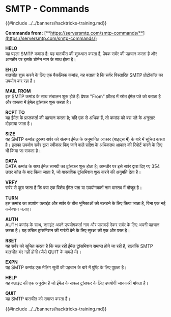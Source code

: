 # SMTP - Commands

{{#include ../../banners/hacktricks-training.md}}

**Commands from:** [**https://serversmtp.com/smtp-commands/**](https://serversmtp.com/smtp-commands/)

**HELO**\
यह पहला SMTP कमांड है: यह बातचीत की शुरुआत करता है, प्रेषक सर्वर की पहचान करता है और आमतौर पर इसके डोमेन नाम के साथ होता है।

**EHLO**\
बातचीत शुरू करने के लिए एक वैकल्पिक कमांड, यह बताता है कि सर्वर विस्तारित SMTP प्रोटोकॉल का उपयोग कर रहा है।

**MAIL FROM**\
इस SMTP कमांड के साथ संचालन शुरू होते हैं: प्रेषक "From" फ़ील्ड में स्रोत ईमेल पते को बताता है और वास्तव में ईमेल ट्रांसफर शुरू करता है।

**RCPT TO**\
यह ईमेल के प्राप्तकर्ता की पहचान करता है; यदि एक से अधिक हैं, तो कमांड को बस पते के अनुसार दोहराया जाता है।

**SIZE**\
यह SMTP कमांड दूरस्थ सर्वर को संलग्न ईमेल के अनुमानित आकार (बाइट्स में) के बारे में सूचित करता है। इसका उपयोग सर्वर द्वारा स्वीकार किए जाने वाले संदेश के अधिकतम आकार की रिपोर्ट करने के लिए भी किया जा सकता है।

**DATA**\
DATA कमांड के साथ ईमेल सामग्री का ट्रांसफर शुरू होता है; आमतौर पर इसे सर्वर द्वारा दिए गए 354 उत्तर कोड के बाद किया जाता है, जो वास्तविक ट्रांसमिशन शुरू करने की अनुमति देता है।

**VRFY**\
सर्वर से पूछा जाता है कि क्या एक विशेष ईमेल पता या उपयोगकर्ता नाम वास्तव में मौजूद है।

**TURN**\
इस कमांड का उपयोग क्लाइंट और सर्वर के बीच भूमिकाओं को उलटने के लिए किया जाता है, बिना एक नई कनेक्शन चलाए।

**AUTH**\
AUTH कमांड के साथ, क्लाइंट अपने उपयोगकर्ता नाम और पासवर्ड देकर सर्वर के लिए अपनी पहचान करता है। यह उचित ट्रांसमिशन की गारंटी देने के लिए सुरक्षा की एक और परत है।

**RSET**\
यह सर्वर को सूचित करता है कि चल रही ईमेल ट्रांसमिशन समाप्त होने जा रही है, हालांकि SMTP बातचीत बंद नहीं होगी (जैसे QUIT के मामले में)।

**EXPN**\
यह SMTP कमांड एक मेलिंग सूची की पहचान के बारे में पुष्टि के लिए पूछता है।

**HELP**\
यह क्लाइंट की एक अनुरोध है जो ईमेल के सफल ट्रांसफर के लिए उपयोगी जानकारी मांगता है।

**QUIT**\
यह SMTP बातचीत को समाप्त करता है।

{{#include ../../banners/hacktricks-training.md}}
